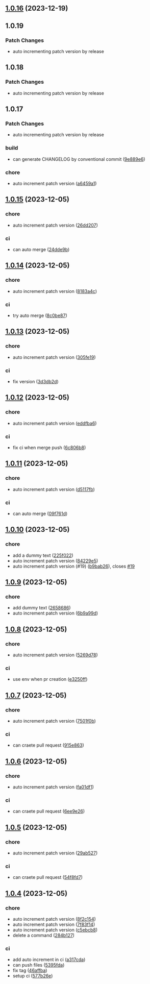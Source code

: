 ## [1.0.16](https://github.com/kkkaoru/gitflow-changesets/compare/v1.0.15...v1.0.16) (2023-12-19)

## 1.0.19

### Patch Changes

- auto incrementing patch version by release

## 1.0.18

### Patch Changes

- auto incrementing patch version by release

## 1.0.17

### Patch Changes

- auto incrementing patch version by release

### build

- can generate CHANGELOG by conventional commit ([9e889e6](https://github.com/kkkaoru/gitflow-changesets/commit/9e889e6fffa2859da05b9d4d004b66ba410bc785))

### chore

- auto increment patch version ([a6459a1](https://github.com/kkkaoru/gitflow-changesets/commit/a6459a1950253646d1c821573cba23e70c1b6938))

## [1.0.15](https://github.com/kkkaoru/gitflow-changesets/compare/v1.0.14...v1.0.15) (2023-12-05)

### chore

- auto increment patch version ([26dd207](https://github.com/kkkaoru/gitflow-changesets/commit/26dd207c2a44f65386459867756d676fd2b114bb))

### ci

- can auto merge ([24dde9b](https://github.com/kkkaoru/gitflow-changesets/commit/24dde9b94dc59e8083012ad5fc8fabbed7864078))

## [1.0.14](https://github.com/kkkaoru/gitflow-changesets/compare/v1.0.13...v1.0.14) (2023-12-05)

### chore

- auto increment patch version ([8183a4c](https://github.com/kkkaoru/gitflow-changesets/commit/8183a4c393dd20c05bf8bb7bd910f579b9bd993b))

### ci

- try auto merge ([8c0be87](https://github.com/kkkaoru/gitflow-changesets/commit/8c0be8783f5da56c907e987ddf30370c85723410))

## [1.0.13](https://github.com/kkkaoru/gitflow-changesets/compare/v1.0.12...v1.0.13) (2023-12-05)

### chore

- auto increment patch version ([305fe19](https://github.com/kkkaoru/gitflow-changesets/commit/305fe19fe883bf07813036a1ee960e3f9a50cdae))

### ci

- fix version ([3d3db2d](https://github.com/kkkaoru/gitflow-changesets/commit/3d3db2dac0e80d8a0bb1c1f8087ee2588454897d))

## [1.0.12](https://github.com/kkkaoru/gitflow-changesets/compare/v1.0.11...v1.0.12) (2023-12-05)

### chore

- auto increment patch version ([eddfba6](https://github.com/kkkaoru/gitflow-changesets/commit/eddfba6e1913a6a6053cdf5c61543def9a5ec51a))

### ci

- fix ci when merge push ([6c806b8](https://github.com/kkkaoru/gitflow-changesets/commit/6c806b85b94a9be21064d1c85c9f9924ed037332))

## [1.0.11](https://github.com/kkkaoru/gitflow-changesets/compare/v1.0.10...v1.0.11) (2023-12-05)

### chore

- auto increment patch version ([d5117fb](https://github.com/kkkaoru/gitflow-changesets/commit/d5117fb0280ed7b15e35c99cabef70da6505da80))

### ci

- can auto merge ([09f761d](https://github.com/kkkaoru/gitflow-changesets/commit/09f761d5c34eb7cec211adee2ce7d9140183c790))

## [1.0.10](https://github.com/kkkaoru/gitflow-changesets/compare/v1.0.9...v1.0.10) (2023-12-05)

### chore

- add a dummy text ([225f022](https://github.com/kkkaoru/gitflow-changesets/commit/225f022026222b62da61539b2e3fc1ac9076b827))
- auto increment patch version ([84229e5](https://github.com/kkkaoru/gitflow-changesets/commit/84229e532d0acfbf3994773f87ccef684bdc43d5))
- auto increment patch version (#19) ([b9bab26](https://github.com/kkkaoru/gitflow-changesets/commit/b9bab26a92bb64b313c812613fdc1c725e5ca603)), closes [#19](https://github.com/kkkaoru/gitflow-changesets/issues/19)

## [1.0.9](https://github.com/kkkaoru/gitflow-changesets/compare/v1.0.8...v1.0.9) (2023-12-05)

### chore

- add dummy text ([2658686](https://github.com/kkkaoru/gitflow-changesets/commit/26586868889d0277fc5e80c538c57477c260e2c1))
- auto increment patch version ([6b9a99d](https://github.com/kkkaoru/gitflow-changesets/commit/6b9a99d8d73eaf21009eb31f298940450ef978b1))

## [1.0.8](https://github.com/kkkaoru/gitflow-changesets/compare/v1.0.7...v1.0.8) (2023-12-05)

### chore

- auto increment patch version ([5269d78](https://github.com/kkkaoru/gitflow-changesets/commit/5269d78e1ee4d9babb4c7a8c61f3fe02c3559f40))

### ci

- use env when pr creation ([e3250ff](https://github.com/kkkaoru/gitflow-changesets/commit/e3250ff1a7e1c9f751473a115f8e29c89a115fcf))

## [1.0.7](https://github.com/kkkaoru/gitflow-changesets/compare/v1.0.6...v1.0.7) (2023-12-05)

### chore

- auto increment patch version ([7501f0b](https://github.com/kkkaoru/gitflow-changesets/commit/7501f0b2d3b2c65b7a34bf9f461e0624f3706fe8))

### ci

- can craete pull request ([915e863](https://github.com/kkkaoru/gitflow-changesets/commit/915e8636f81fb09500c282bb2a27187fe833e231))

## [1.0.6](https://github.com/kkkaoru/gitflow-changesets/compare/v1.0.5...v1.0.6) (2023-12-05)

### chore

- auto increment patch version ([fa01df1](https://github.com/kkkaoru/gitflow-changesets/commit/fa01df163d8a5897eac24f756cbded5cb57ded10))

### ci

- can craete pull request ([6ee9e26](https://github.com/kkkaoru/gitflow-changesets/commit/6ee9e26e274c4cae04a67e234a5cb4d90674ead3))

## [1.0.5](https://github.com/kkkaoru/gitflow-changesets/compare/v1.0.4...v1.0.5) (2023-12-05)

### chore

- auto increment patch version ([29ab527](https://github.com/kkkaoru/gitflow-changesets/commit/29ab5279c619ff3ddefe68668d6229a38e17eb77))

### ci

- can craete pull request ([54f8fd7](https://github.com/kkkaoru/gitflow-changesets/commit/54f8fd7ba321e0aa53b031cbe8b2b58506efd9a6))

## [1.0.4](https://github.com/kkkaoru/gitflow-changesets/compare/v1.0.3...v1.0.4) (2023-12-05)

### chore

- auto increment patch version ([8f2c154](https://github.com/kkkaoru/gitflow-changesets/commit/8f2c1541d251f33530d67ab4cab4c12dc839f0b5))
- auto increment patch version ([7f83f14](https://github.com/kkkaoru/gitflow-changesets/commit/7f83f14134cccdd3c1fd6fce0b55c50e383e22f9))
- auto increment patch version ([c5ebcb8](https://github.com/kkkaoru/gitflow-changesets/commit/c5ebcb8f9df024c4799909ef32b8ee4f2c7c2b03))
- delete a command ([284b127](https://github.com/kkkaoru/gitflow-changesets/commit/284b1274321f83c61898f3b74d06f8bcdf018ab6))

### ci

- add auto increment in ci ([a317cda](https://github.com/kkkaoru/gitflow-changesets/commit/a317cdaca92a7ec2a8641ab2245ce14816a31fb6))
- can push files ([5395fda](https://github.com/kkkaoru/gitflow-changesets/commit/5395fda44b4fd4ece4d80d47dd92870a9011b840))
- fix tag ([46affba](https://github.com/kkkaoru/gitflow-changesets/commit/46affba11dd8ff929d029def7e69670f9752bd8b))
- setup ci ([577b26e](https://github.com/kkkaoru/gitflow-changesets/commit/577b26e312405153360722ae519b81cb2ae94cee))
